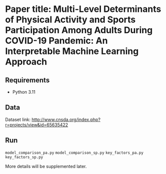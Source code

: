 Paper title: Multi-Level Determinants of Physical Activity and Sports Participation Among Adults During COVID-19 Pandemic: An Interpretable Machine Learning Approach
=================
## Requirements
  * Python  3.11

## Data
Dataset link: http://www.cnsda.org/index.php?r=projects/view&id=65635422

## Run

```model_comparison_pa.py```
```model_comparison_sp.py```
```key_factors_pa.py```
```key_factors_sp.py```

More details will be supplemented later.
